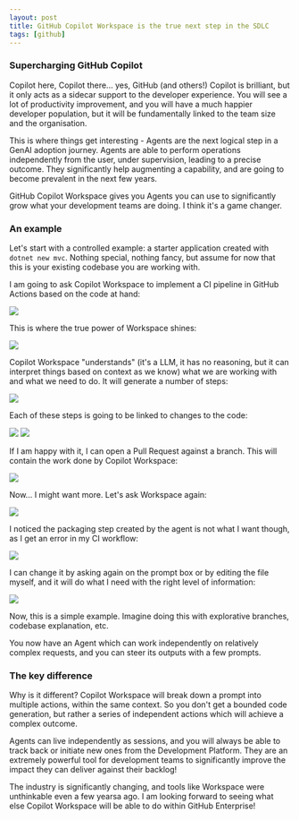 ```yaml
---
layout: post
title: GitHub Copilot Workspace is the true next step in the SDLC
tags: [github]
---
```

### Supercharging GitHub Copilot
Copilot here, Copilot there... yes, GitHub (and others!) Copilot is brilliant, but it only acts as a sidecar support to the developer experience. You will see a lot of productivity improvement, and you will have a much happier developer population, but it will be fundamentally linked to the team size and the organisation.

This is where things get interesting - Agents are the next logical step in a GenAI adoption journey. Agents are able to perform operations independently from the user, under supervision, leading to a precise outcome. They significantly help augmenting a capability, and are going to become prevalent in the next few years.

GitHub Copilot Workspace gives you Agents you can use to significantly grow what your development teams are doing. I think it's a game changer.

### An example
Let's start with a controlled example: a starter application created with `dotnet new mvc`. Nothing special, nothing fancy, but assume for now that this is your existing codebase you are working with.

I am going to ask Copilot Workspace to implement a CI pipeline in GitHub Actions based on the code at hand:

![](/images/posts/20241017.1.png)

This is where the true power of Workspace shines:

![](/images/posts/20241017.2.png)

Copilot Workspace "understands" (it's a LLM, it has no reasoning, but it can interpret things based on context as we know) what we are working with and what we need to do. It will generate a number of steps:

![](/images/posts/20241017.3.png)

Each of these steps is going to be linked to changes to the code:

![](/images/posts/20241017.4.png)
![](/images/posts/20241017.5.png)

If I am happy with it, I can open a Pull Request against a branch. This will contain the work done by Copilot Workspace:

![](/images/posts/20241017.6.png)

Now... I might want more. Let's ask Workspace again:

![](/images/posts/20241017.7.png)

I noticed the packaging step created by the agent is not what I want though, as I get an error in my CI workflow:

![](/images/posts/20241017.8.png)

I can change it by asking again on the prompt box or by editing the file myself, and it will do what I need with the right level of information:

![](/images/posts/20241017.9.png)

Now, this is a simple example. Imagine doing this with explorative branches, codebase explanation, etc.

You now have an Agent which can work independently on relatively complex requests, and you can steer its outputs with a few prompts. 

### The key difference 
Why is it different? Copilot Workspace will break down a prompt into multiple actions, within the same context. So you don't get a bounded code generation, but rather a series of independent actions which will achieve a complex outcome. 

Agents can live independently as sessions, and you will always be able to track back or initiate new ones from the Development Platform. They are an extremely powerful tool for development teams to significantly improve the impact they can deliver against their backlog!

The industry is significantly changing, and tools like Workspace were unthinkable even a few yearsa ago. I am looking forward to seeing what else Copilot Workspace will be able to do within GitHub Enterprise!